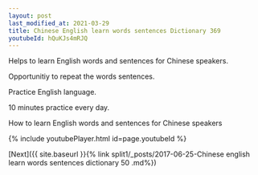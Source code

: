 ```yaml
---
layout: post
last_modified_at: 2021-03-29
title: Chinese English learn words sentences Dictionary 369 
youtubeId: hQuKJs4mRJQ
---
```

 
 
Helps to learn English words and sentences for Chinese speakers.

Opportunitiy to repeat the words sentences. 

Practice English language. 
 
10 minutes practice every day. 
 
How to learn English words and sentences for Chinese speakers 
 
{% include youtubePlayer.html id=page.youtubeId %}
 
 
[Next]({{ site.baseurl }}{% link  split1/_posts/2017-06-25-Chinese english learn words sentences dictionary 50 .md%})
 
